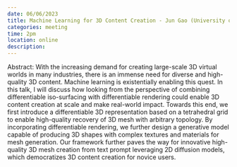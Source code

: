 ```yaml
---
date: 06/06/2023
title: Machine Learning for 3D Content Creation - Jun Gao (University of Toronto)
categories: meeting
time: 2pm
location: online
description:
---
```

Abstract: With the increasing demand for creating large-scale 3D virtual worlds in many industries, there is an immense need for diverse and high-quality 3D content. Machine learning is existentially enabling this quest. In this talk, I will discuss how looking from the perspective of combining differentiable iso-surfacing with differentiable rendering could enable 3D content creation at scale and make real-world impact. Towards this end, we first introduce a differentiable 3D representation based on a tetrahedral grid to enable high-quality recovery of 3D mesh with arbitrary topology. By incorporating differentiable rendering, we further design a generative model capable of producing 3D shapes with complex textures and materials for mesh generation. Our framework further paves the way for innovative high-quality 3D mesh creation from text prompt leveraging 2D diffusion models, which democratizes 3D content creation for novice users.
